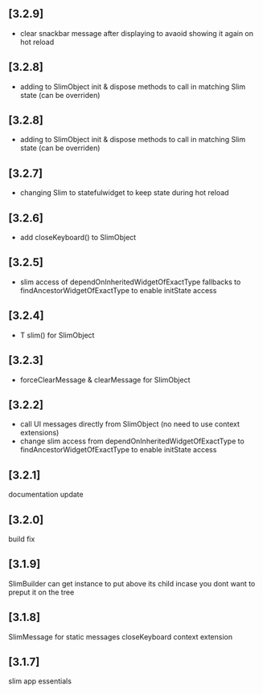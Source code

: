 ## [3.2.9]

- clear snackbar message after displaying to avaoid showing it again on hot reload

## [3.2.8]

- adding to SlimObject init & dispose methods to call in matching Slim state (can be overriden)

## [3.2.8]

- adding to SlimObject init & dispose methods to call in matching Slim state (can be overriden)

## [3.2.7]

- changing Slim to statefulwidget to keep state during hot reload

## [3.2.6]

- add closeKeyboard() to SlimObject

## [3.2.5]

- slim access of dependOnInheritedWidgetOfExactType fallbacks to findAncestorWidgetOfExactType to enable initState access

## [3.2.4]

- T slim<T>() for SlimObject

## [3.2.3]

- forceClearMessage & clearMessage for SlimObject

## [3.2.2]

- call UI messages directly from SlimObject (no need to use context extensions)
- change slim access from dependOnInheritedWidgetOfExactType to findAncestorWidgetOfExactType to enable initState access

## [3.2.1]

documentation update

## [3.2.0]

build fix

## [3.1.9]

SlimBuilder can get instance to put above its child incase you dont want to preput it on the tree

## [3.1.8]

SlimMessage for static messages
closeKeyboard context extension

## [3.1.7]

slim app essentials
